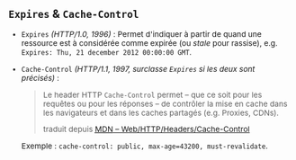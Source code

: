 <div style="font-size: 97%">

## `Expires` & `Cache-Control`

<v-clicks>

- `Expires` _(HTTP/1.0, 1996)_&nbsp;: Permet d'indiquer à partir de quand une ressource est à considérée comme expirée (ou _stale_ pour rassise), e.g. `Expires: Thu, 21 december 2012 00:00:00 GMT`.

- `Cache-Control` _(HTTP/1.1, 1997, surclasse `Expires` si les deux sont précisés)_&nbsp;:

  > Le header HTTP `Cache-Control` permet – que ce soit pour les requêtes ou pour les réponses – de contrôler la mise en cache dans les navigateurs et dans les caches partagés (e.g. Proxies, CDNs).
  > <footer>traduit depuis <a href="https://developer.mozilla.org/en-US/docs/Web/HTTP/Headers/Cache-Control"><abbr title="Mozilla Developer Network">MDN</abbr>&nbsp;– Web/HTTP/Headers/Cache-Control</a></footer>

  Exemple&nbsp;: `cache-control: public, max-age=43200, must-revalidate`.

</v-clicks>

</div>